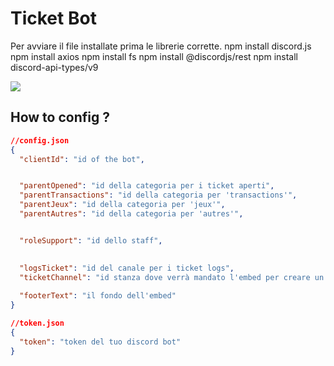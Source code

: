 # Ticket Bot
Per avviare il file installate prima le librerie corrette.
npm install discord.js
npm install axios
npm install fs
npm install @discordjs/rest
npm install discord-api-types/v9

![](https://i.imgur.com/XecyLJN.gif)


## How to config ?

```json
//config.json
{
  "clientId": "id of the bot",


  "parentOpened": "id della categoria per i ticket aperti",
  "parentTransactions": "id della categoria per 'transactions'",
  "parentJeux": "id della categoria per 'jeux'",
  "parentAutres": "id della categoria per 'autres'",


  "roleSupport": "id dello staff",

  
  "logsTicket": "id del canale per i ticket logs",
  "ticketChannel": "id stanza dove verrà mandato l'embed per creare un ticket",
  
  "footerText": "il fondo dell'embed"
}
```

```json
//token.json
{
  "token": "token del tuo discord bot"
}
```


